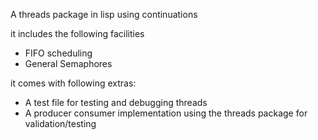 A threads package in lisp using continuations

it includes the following facilities
+ FIFO scheduling
+ General Semaphores

it comes with following extras:
- A test file for testing and debugging threads
- A producer consumer implementation using the threads package for validation/testing

